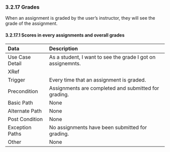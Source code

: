 ### 3.2.17 Grades
When an assignment is graded by the user’s instructor, they will see the grade of the assignment.
#### 3.2.17.1  Scores in every assignments and overall grades
| Data          | Description |
|:--------------|:-----------------|
|Use Case Detail| As a student, I want to see the grade I got on assignemnts. |
|XRef           | |
|Trigger        | Every time that an assignment is graded. |
|Precondition   | Assignments are completed and submitted for grading.|                       
|Basic Path	| None|
|Alternate Path	| None|			
|Post Condition | None|
|Exception Paths| No assignments have been submitted for grading.|
|Other		| None |
